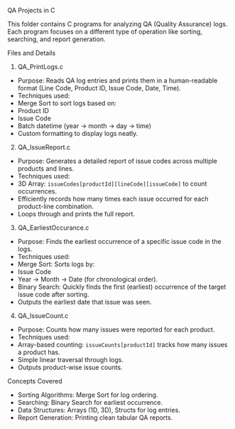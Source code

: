 QA Projects in C

This folder contains C programs for analyzing QA (Quality Assurance) logs.  
Each program focuses on a different type of operation like sorting, searching, and report generation.  



Files and Details

1. QA_PrintLogs.c
- Purpose: Reads QA log entries and prints them in a human-readable format (Line Code, Product ID, Issue Code, Date, Time).
- Techniques used:
- Merge Sort to sort logs based on:
- Product ID  
- Issue Code  
- Batch datetime (year → month → day → time)  
- Custom formatting to display logs neatly.



2. QA_IssueReport.c
- Purpose: Generates a detailed report of issue codes across multiple products and lines.
- Techniques used:
- 3D Array: `issueCodes[productId][lineCode][issueCode]` to count occurrences.  
- Efficiently records how many times each issue occurred for each product-line combination.  
- Loops through and prints the full report.



3. QA_EarliestOccurance.c
- Purpose: Finds the earliest occurrence of a specific issue code in the logs.  
- Techniques used:
- Merge Sort: Sorts logs by:
- Issue Code  
- Year → Month → Date (for chronological order).  
- Binary Search: Quickly finds the first (earliest) occurrence of the target issue code after sorting.  
- Outputs the earliest date that issue was seen.


4. QA_IssueCount.c
- Purpose: Counts how many issues were reported for each product.  
- Techniques used:
- Array-based counting: `issueCounts[productId]` tracks how many issues a product has.  
- Simple linear traversal through logs.  
- Outputs product-wise issue counts.



Concepts Covered
- Sorting Algorithms: Merge Sort for log ordering.  
- Searching: Binary Search for earliest occurrence.  
- Data Structures: Arrays (1D, 3D), Structs for log entries.  
- Report Generation: Printing clean tabular QA reports.  



